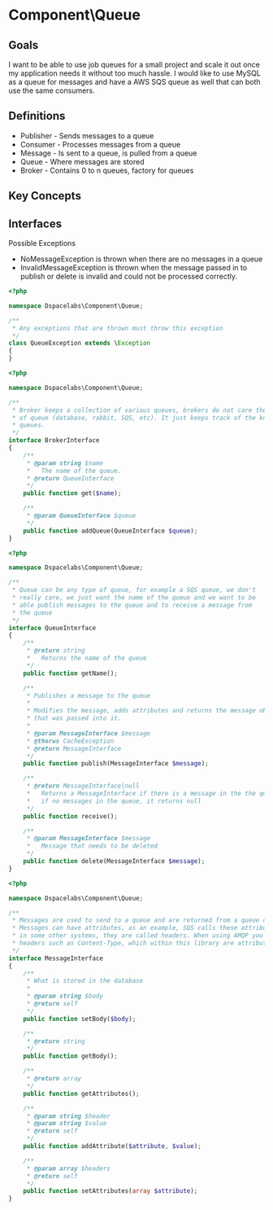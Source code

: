 Component\Queue
===============

## Goals

I want to be able to use job queues for a small project and scale it out once my
application needs it without too much hassle. I would like to use MySQL as a
queue for messages and have a AWS SQS queue as well that can both use the same
consumers.

## Definitions

* Publisher - Sends messages to a queue
* Consumer  - Processes messages from a queue
* Message   - Is sent to a queue, is pulled from a queue
* Queue     - Where messages are stored
* Broker    - Contains 0 to n queues, factory for queues

## Key Concepts

## Interfaces

Possible Exceptions

- NoMessageException is thrown when there are no messages in a queue
- InvalidMessageException is thrown when the message passed in to publish or
  delete is invalid and could not be processed correctly.

```php
<?php

namespace Dspacelabs\Component\Queue;

/**
 * Any exceptions that are thrown must throw this exception
 */
class QueueException extends \Exception
{
}
```

```php
<?php

namespace Dspacelabs\Component\Queue;

/**
 * Broker keeps a collection of various queues, brokers do not care the type
 * of queue (database, rabbit, SQS, etc). It just keeps track of the known
 * queues.
 */
interface BrokerInterface
{
    /**
     * @param string $name
     *   The name of the queue.
     * @return QueueInterface
     */
    public function get($name);

    /**
     * @param QueueInterface $queue
     */
    public function addQueue(QueueInterface $queue);
}
```

```php
<?php

namespace Dspacelabs\Component\Queue;

/**
 * Queue can be any type of queue, for example a SQS queue, we don't
 * really care, we just want the name of the queue and we want to be
 * able publish messages to the queue and to receive a message from
 * the queue
 */
interface QueueInterface
{
    /**
     * @return string
     *   Returns the name of the queue
     */
    public function getName();

    /**
     * Publishes a message to the queue
     *
     * Modifies the message, adds attributes and returns the message object
     * that was passed into it.
     *
     * @param MessageInterface $message
     * @thorws CacheException
     * @return MessageInterface
     */
    public function publish(MessageInterface $message);

    /**
     * @return MessageInterface|null
     *   Returns a MessageInterface if there is a message in the the queue or
     *   if no messages in the queue, it returns null
     */
    public function receive();

    /**
     * @param MessageInterface $message
     *   Message that needs to be deleted
     */
    public function delete(MessageInterface $message);
}
```

```php
<?php

namespace Dspacelabs\Component\Queue;

/**
 * Messages are used to send to a queue and are returned from a queue object.
 * Messages can have attributes, as an example, SQS calls these attributes, but
 * in some other systems, they are called headers. When using AMQP you can set
 * headers such as Content-Type, which within this library are attributes.
 */
interface MessageInterface
{
    /**
     * What is stored in the database
     *
     * @param string $body
     * @return self
     */
    public function setBody($body);

    /**
     * @return string
     */
    public function getBody();

    /**
     * @return array
     */
    public function getAttributes();

    /**
     * @param string $header
     * @param string $value
     * @return self
     */
    public function addAttribute($attribute, $value);

    /**
     * @param array $headers
     * @return self
     */
    public function setAttributes(array $attribute);
}
```
